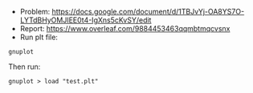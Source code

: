 * Problem: https://docs.google.com/document/d/1TBJvYj-OA8YS7O-LYTdBHyOMJIEE0t4-IgXns5cKvSY/edit
* Report: https://www.overleaf.com/9884453463qqmbtmqcvsnx
* Run plt file:

``` gnuplot ```

Then run: 

``` gnuplot > load "test.plt" ```